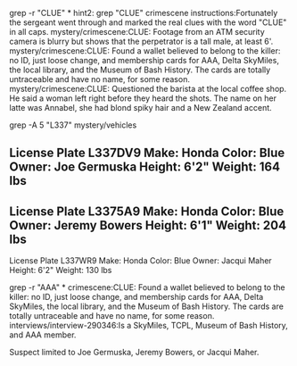 

grep -r "CLUE" *
hint2:	grep "CLUE" crimescene
instructions:Fortunately the sergeant went through and marked the real clues with the word "CLUE" in all caps.
mystery/crimescene:CLUE: Footage from an ATM security camera is blurry but shows that the perpetrator is a tall male, at least 6'.
mystery/crimescene:CLUE: Found a wallet believed to belong to the killer: no ID, just loose change, and membership cards for AAA, Delta SkyMiles, the local library, and the Museum of Bash History. The cards are totally untraceable and have no name, for some reason.
mystery/crimescene:CLUE: Questioned the barista at the local coffee shop. He said a woman left right before they heard the shots. The name on her latte was Annabel, she had blond spiky hair and a New Zealand accent.


grep -A 5 "L337" mystery/vehicles

License Plate L337DV9
Make: Honda
Color: Blue
Owner: Joe Germuska
Height: 6'2"
Weight: 164 lbs
--
License Plate L3375A9
Make: Honda
Color: Blue
Owner: Jeremy Bowers
Height: 6'1"
Weight: 204 lbs
--
License Plate L337WR9
Make: Honda
Color: Blue
Owner: Jacqui Maher
Height: 6'2"
Weight: 130 lbs

grep -r "AAA" *
crimescene:CLUE: Found a wallet believed to belong to the killer: no ID, just loose change, and membership cards for AAA, Delta SkyMiles, the local library, and the Museum of Bash History. The cards are totally untraceable and have no name, for some reason.
interviews/interview-290346:Is a SkyMiles, TCPL, Museum of Bash History, and AAA member.

Suspect limited to Joe Germuska, Jeremy Bowers, or Jacqui Maher.
